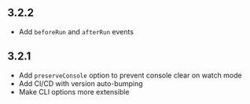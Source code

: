 ## 3.2.2
- Add `beforeRun` and `afterRun` events
## 3.2.1
- Add `preserveConsole` option to prevent console clear on watch mode
- Add CI/CD with version auto-bumping
- Make CLI options more extensible
